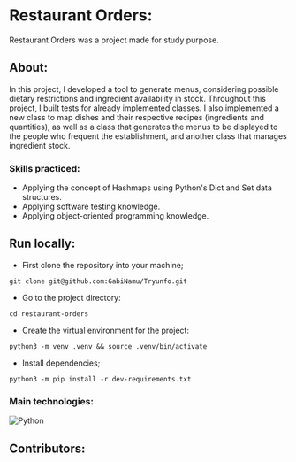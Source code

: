 # Restaurant Orders:
Restaurant Orders was a project made for study purpose.

## About:
In this project, I developed a tool to generate menus, considering possible dietary restrictions and ingredient availability in stock. Throughout this project, I built tests for already implemented classes. I also implemented a new class to map dishes and their respective recipes (ingredients and quantities), as well as a class that generates the menus to be displayed to the people who frequent the establishment, and another class that manages ingredient stock.

### Skills practiced:

- Applying the concept of Hashmaps using Python's Dict and Set data structures.
- Applying software testing knowledge.
- Applying object-oriented programming knowledge.

## Run locally:
- First clone the repository into your machine;
```
git clone git@github.com:GabiNamu/Tryunfo.git
```
- Go to the project directory:
```
cd restaurant-orders
```
 - Create the virtual environment for the project:
```
python3 -m venv .venv && source .venv/bin/activate
```
- Install dependencies;
```
python3 -m pip install -r dev-requirements.txt
```
### Main technologies:
![Python](https://img.shields.io/badge/Python-FFD43B?style=for-the-badge&logo=python&logoColor=blue)


## Contributors: 


